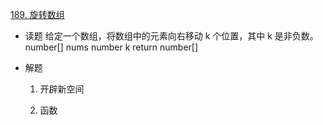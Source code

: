 [189. 旋转数组](https://leetcode-cn.com/problems/rotate-array/)

- 读题
  给定一个数组，将数组中的元素向右移动 k 个位置，其中 k 是非负数。
  number[] nums
  number k
  return number[]
   
- 解题
  1. 开辟新空间

  2. 函数